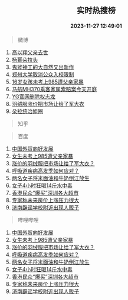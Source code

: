<div align="center"><h2>实时热搜榜</h2><h4>2023-11-27 12:49:01</h4></div>

> 微博  

1. [高以翔父亲去世](https://s.weibo.com/weibo?q=%23%E9%AB%98%E4%BB%A5%E7%BF%94%E7%88%B6%E4%BA%B2%E5%8E%BB%E4%B8%96%23&t=31&band_rank=1&Refer=top)<br />
2. [杨幂朵拉头](https://s.weibo.com/weibo?q=%23%E6%9D%A8%E5%B9%82%E6%9C%B5%E6%8B%89%E5%A4%B4%23&t=31&band_rank=2&Refer=top)<br />
3. [鬼斧神工的大自然又出新作](https://s.weibo.com/weibo?q=%23%E9%AC%BC%E6%96%A7%E7%A5%9E%E5%B7%A5%E7%9A%84%E5%A4%A7%E8%87%AA%E7%84%B6%E5%8F%88%E5%87%BA%E6%96%B0%E4%BD%9C%23&t=31&band_rank=3&Refer=top)<br />
4. [郑州大学取消公众入校限制](https://s.weibo.com/weibo?q=%23%E9%83%91%E5%B7%9E%E5%A4%A7%E5%AD%A6%E5%8F%96%E6%B6%88%E5%85%AC%E4%BC%97%E5%85%A5%E6%A0%A1%E9%99%90%E5%88%B6%23&t=31&band_rank=4&Refer=top)<br />
5. [16岁女孩未考上985遭父亲家暴](https://s.weibo.com/weibo?q=%2316%E5%B2%81%E5%A5%B3%E5%AD%A9%E6%9C%AA%E8%80%83%E4%B8%8A985%E9%81%AD%E7%88%B6%E4%BA%B2%E5%AE%B6%E6%9A%B4%23&t=31&band_rank=5&Refer=top)<br />
6. [马航MH370乘客家属索赔案今天开庭](https://s.weibo.com/weibo?q=%23%E9%A9%AC%E8%88%AAMH370%E4%B9%98%E5%AE%A2%E5%AE%B6%E5%B1%9E%E7%B4%A2%E8%B5%94%E6%A1%88%E4%BB%8A%E5%A4%A9%E5%BC%80%E5%BA%AD%23&t=31&band_rank=6&Refer=top)<br />
7. [YG官网删除权志龙](https://s.weibo.com/weibo?q=%23YG%E5%AE%98%E7%BD%91%E5%88%A0%E9%99%A4%E6%9D%83%E5%BF%97%E9%BE%99%23&t=31&band_rank=7&Refer=top)<br />
8. [羽绒服涨价把市场让给了军大衣](https://s.weibo.com/weibo?q=%23%E7%BE%BD%E7%BB%92%E6%9C%8D%E6%B6%A8%E4%BB%B7%E6%8A%8A%E5%B8%82%E5%9C%BA%E8%AE%A9%E7%BB%99%E4%BA%86%E5%86%9B%E5%A4%A7%E8%A1%A3%23&t=31&band_rank=8&Refer=top)<br />
9. [朵拉统治姐圈](https://s.weibo.com/weibo?q=%E6%9C%B5%E6%8B%89%E7%BB%9F%E6%B2%BB%E5%A7%90%E5%9C%88&t=31&band_rank=9&Refer=top)<br />

> 知乎  


> 百度  

1. [中国外贸向好发展](https://www.baidu.com/s?wd=%E4%B8%AD%E5%9B%BD%E5%A4%96%E8%B4%B8%E5%90%91%E5%A5%BD%E5%8F%91%E5%B1%95&sa=fyb_news&rsv_dl=fyb_news)<br />
2. [女生未考上985遭父亲家暴](https://www.baidu.com/s?wd=%E5%A5%B3%E7%94%9F%E6%9C%AA%E8%80%83%E4%B8%8A985%E9%81%AD%E7%88%B6%E4%BA%B2%E5%AE%B6%E6%9A%B4&sa=fyb_news&rsv_dl=fyb_news)<br />
3. [涨价的羽绒服把市场让给了军大衣？](https://www.baidu.com/s?wd=%E6%B6%A8%E4%BB%B7%E7%9A%84%E7%BE%BD%E7%BB%92%E6%9C%8D%E6%8A%8A%E5%B8%82%E5%9C%BA%E8%AE%A9%E7%BB%99%E4%BA%86%E5%86%9B%E5%A4%A7%E8%A1%A3%EF%BC%9F&sa=fyb_news&rsv_dl=fyb_news)<br />
4. [呼吸道疾病高发季如何应对？](https://www.baidu.com/s?wd=%E5%91%BC%E5%90%B8%E9%81%93%E7%96%BE%E7%97%85%E9%AB%98%E5%8F%91%E5%AD%A3%E5%A6%82%E4%BD%95%E5%BA%94%E5%AF%B9%EF%BC%9F&sa=fyb_news&rsv_dl=fyb_news)<br />
5. [两名女子将米面油和牛奶倒江放生](https://www.baidu.com/s?wd=%E4%B8%A4%E5%90%8D%E5%A5%B3%E5%AD%90%E5%B0%86%E7%B1%B3%E9%9D%A2%E6%B2%B9%E5%92%8C%E7%89%9B%E5%A5%B6%E5%80%92%E6%B1%9F%E6%94%BE%E7%94%9F&sa=fyb_news&rsv_dl=fyb_news)<br />
6. [女子4小时狂喝14斤水中毒](https://www.baidu.com/s?wd=%E5%A5%B3%E5%AD%904%E5%B0%8F%E6%97%B6%E7%8B%82%E5%96%9D14%E6%96%A4%E6%B0%B4%E4%B8%AD%E6%AF%92&sa=fyb_news&rsv_dl=fyb_news)<br />
7. [香港民众“爆买”深圳各大超市](https://www.baidu.com/s?wd=%E9%A6%99%E6%B8%AF%E6%B0%91%E4%BC%97%E2%80%9C%E7%88%86%E4%B9%B0%E2%80%9D%E6%B7%B1%E5%9C%B3%E5%90%84%E5%A4%A7%E8%B6%85%E5%B8%82&sa=fyb_news&rsv_dl=fyb_news)<br />
8. [专家称未来房价上涨压力很大](https://www.baidu.com/s?wd=%E4%B8%93%E5%AE%B6%E7%A7%B0%E6%9C%AA%E6%9D%A5%E6%88%BF%E4%BB%B7%E4%B8%8A%E6%B6%A8%E5%8E%8B%E5%8A%9B%E5%BE%88%E5%A4%A7&sa=fyb_news&rsv_dl=fyb_news)<br />
9. [济南辟谣学校附近出现人贩子](https://www.baidu.com/s?wd=%E6%B5%8E%E5%8D%97%E8%BE%9F%E8%B0%A3%E5%AD%A6%E6%A0%A1%E9%99%84%E8%BF%91%E5%87%BA%E7%8E%B0%E4%BA%BA%E8%B4%A9%E5%AD%90&sa=fyb_news&rsv_dl=fyb_news)<br />

> 哔哩哔哩  

1. [中国外贸向好发展](https://www.baidu.com/s?wd=%E4%B8%AD%E5%9B%BD%E5%A4%96%E8%B4%B8%E5%90%91%E5%A5%BD%E5%8F%91%E5%B1%95&sa=fyb_news&rsv_dl=fyb_news)<br />
2. [女生未考上985遭父亲家暴](https://www.baidu.com/s?wd=%E5%A5%B3%E7%94%9F%E6%9C%AA%E8%80%83%E4%B8%8A985%E9%81%AD%E7%88%B6%E4%BA%B2%E5%AE%B6%E6%9A%B4&sa=fyb_news&rsv_dl=fyb_news)<br />
3. [涨价的羽绒服把市场让给了军大衣？](https://www.baidu.com/s?wd=%E6%B6%A8%E4%BB%B7%E7%9A%84%E7%BE%BD%E7%BB%92%E6%9C%8D%E6%8A%8A%E5%B8%82%E5%9C%BA%E8%AE%A9%E7%BB%99%E4%BA%86%E5%86%9B%E5%A4%A7%E8%A1%A3%EF%BC%9F&sa=fyb_news&rsv_dl=fyb_news)<br />
4. [呼吸道疾病高发季如何应对？](https://www.baidu.com/s?wd=%E5%91%BC%E5%90%B8%E9%81%93%E7%96%BE%E7%97%85%E9%AB%98%E5%8F%91%E5%AD%A3%E5%A6%82%E4%BD%95%E5%BA%94%E5%AF%B9%EF%BC%9F&sa=fyb_news&rsv_dl=fyb_news)<br />
5. [两名女子将米面油和牛奶倒江放生](https://www.baidu.com/s?wd=%E4%B8%A4%E5%90%8D%E5%A5%B3%E5%AD%90%E5%B0%86%E7%B1%B3%E9%9D%A2%E6%B2%B9%E5%92%8C%E7%89%9B%E5%A5%B6%E5%80%92%E6%B1%9F%E6%94%BE%E7%94%9F&sa=fyb_news&rsv_dl=fyb_news)<br />
6. [女子4小时狂喝14斤水中毒](https://www.baidu.com/s?wd=%E5%A5%B3%E5%AD%904%E5%B0%8F%E6%97%B6%E7%8B%82%E5%96%9D14%E6%96%A4%E6%B0%B4%E4%B8%AD%E6%AF%92&sa=fyb_news&rsv_dl=fyb_news)<br />
7. [香港民众“爆买”深圳各大超市](https://www.baidu.com/s?wd=%E9%A6%99%E6%B8%AF%E6%B0%91%E4%BC%97%E2%80%9C%E7%88%86%E4%B9%B0%E2%80%9D%E6%B7%B1%E5%9C%B3%E5%90%84%E5%A4%A7%E8%B6%85%E5%B8%82&sa=fyb_news&rsv_dl=fyb_news)<br />
8. [专家称未来房价上涨压力很大](https://www.baidu.com/s?wd=%E4%B8%93%E5%AE%B6%E7%A7%B0%E6%9C%AA%E6%9D%A5%E6%88%BF%E4%BB%B7%E4%B8%8A%E6%B6%A8%E5%8E%8B%E5%8A%9B%E5%BE%88%E5%A4%A7&sa=fyb_news&rsv_dl=fyb_news)<br />
9. [济南辟谣学校附近出现人贩子](https://www.baidu.com/s?wd=%E6%B5%8E%E5%8D%97%E8%BE%9F%E8%B0%A3%E5%AD%A6%E6%A0%A1%E9%99%84%E8%BF%91%E5%87%BA%E7%8E%B0%E4%BA%BA%E8%B4%A9%E5%AD%90&sa=fyb_news&rsv_dl=fyb_news)<br />
